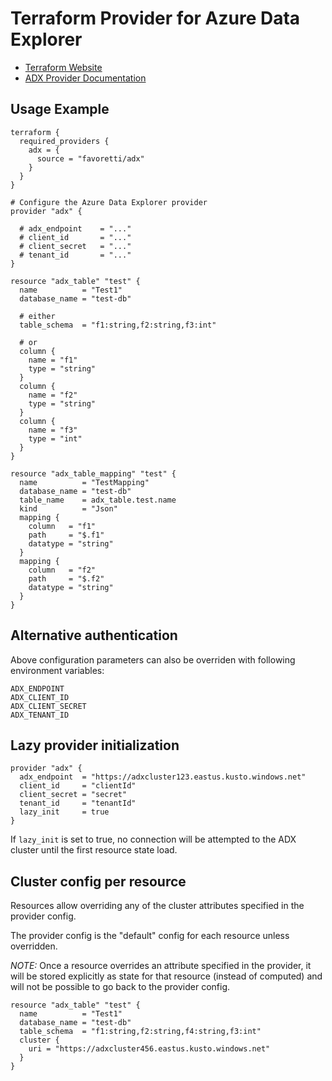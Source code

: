 # Terraform Provider for Azure Data Explorer

* [Terraform Website](https://www.terraform.io)
* [ADX Provider Documentation](https://registry.terraform.io/providers/favoretti/adx/latest/docs)

## Usage Example

```hcl
terraform {
  required_providers {
    adx = {
      source = "favoretti/adx"
    }
  }
}

# Configure the Azure Data Explorer provider
provider "adx" {

  # adx_endpoint    = "..."
  # client_id       = "..."
  # client_secret   = "..."
  # tenant_id       = "..."
}

resource "adx_table" "test" {
  name          = "Test1"
  database_name = "test-db"

  # either
  table_schema  = "f1:string,f2:string,f3:int"

  # or
  column {
    name = "f1"
    type = "string"
  }
  column {
    name = "f2"
    type = "string"
  }
  column {
    name = "f3"
    type = "int"
  }
}

resource "adx_table_mapping" "test" {
  name          = "TestMapping"
  database_name = "test-db"
  table_name    = adx_table.test.name
  kind          = "Json"
  mapping {
    column   = "f1"
    path     = "$.f1"
    datatype = "string"
  }
  mapping {
    column   = "f2"
    path     = "$.f2"
    datatype = "string"
  }
}

```

## Alternative authentication
Above configuration parameters can also be overriden with following environment variables:
```
ADX_ENDPOINT
ADX_CLIENT_ID
ADX_CLIENT_SECRET
ADX_TENANT_ID
```

## Lazy provider initialization
```hcl
provider "adx" {
  adx_endpoint  = "https://adxcluster123.eastus.kusto.windows.net"
  client_id     = "clientId"
  client_secret = "secret"
  tenant_id     = "tenantId"
  lazy_init     = true
}
```

If `lazy_init` is set to true, no connection will be attempted to the ADX cluster until the first resource state load.

## Cluster config per resource

Resources allow overriding any of the cluster attributes specified in the provider config.

The provider config is the "default" config for each resource unless overridden.

*NOTE:* Once a resource overrides an attribute specified in the provider, it will be stored explicitly as state for that resource (instead of computed) and will not be possible to go back to the provider config.

```hcl
resource "adx_table" "test" {
  name          = "Test1"
  database_name = "test-db"
  table_schema  = "f1:string,f2:string,f4:string,f3:int"
  cluster {
    uri = "https://adxcluster456.eastus.kusto.windows.net"
  }
}
```
